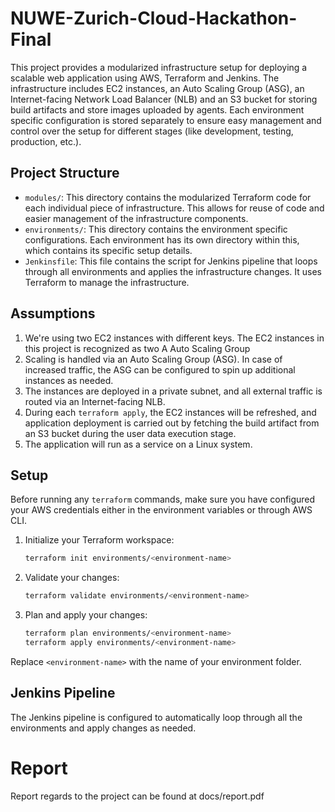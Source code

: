 # NUWE-Zurich-Cloud-Hackathon-Final
This project provides a modularized infrastructure setup for deploying a scalable web application using AWS, Terraform and Jenkins. The infrastructure includes EC2 instances, an Auto Scaling Group (ASG), an Internet-facing Network Load Balancer (NLB) and an S3 bucket for storing build artifacts and store images uploaded by agents. Each environment specific configuration is stored separately to ensure easy management and control over the setup for different stages (like development, testing, production, etc.).

## Project Structure

- `modules/`: This directory contains the modularized Terraform code for each individual piece of infrastructure. This allows for reuse of code and easier management of the infrastructure components.
- `environments/`: This directory contains the environment specific configurations. Each environment has its own directory within this, which contains its specific setup details.
- `Jenkinsfile`: This file contains the script for Jenkins pipeline that loops through all environments and applies the infrastructure changes. It uses Terraform to manage the infrastructure.

## Assumptions

1. We're using two EC2 instances with different keys. The EC2 instances in this project is recognized as two A Auto Scaling Group
2. Scaling is handled via an Auto Scaling Group (ASG). In case of increased traffic, the ASG can be configured to spin up additional instances as needed.
3. The instances are deployed in a private subnet, and all external traffic is routed via an Internet-facing NLB.
4. During each `terraform apply`, the EC2 instances will be refreshed, and application deployment is carried out by fetching the build artifact from an S3 bucket during the user data execution stage.
5. The application will run as a service on a Linux system.

## Setup

Before running any `terraform` commands, make sure you have configured your AWS credentials either in the environment variables or through AWS CLI.

1. Initialize your Terraform workspace:

    ```bash
    terraform init environments/<environment-name>
    ```

2. Validate your changes:

    ```bash
    terraform validate environments/<environment-name>
    ```

3. Plan and apply your changes:

    ```bash
    terraform plan environments/<environment-name>
    terraform apply environments/<environment-name>
    ```

Replace `<environment-name>` with the name of your environment folder.

## Jenkins Pipeline

The Jenkins pipeline is configured to automatically loop through all the environments and apply changes as needed.

# Report

Report regards to the project can be found at docs/report.pdf

